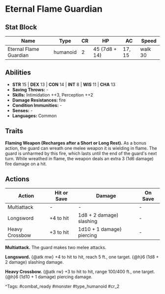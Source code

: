 # Eternal Flame Guardian

## Stat Block

| Name | Type | CR | HP | AC | Speed |
|------|------|----|----|----|-------|
| Eternal Flame Guardian | humanoid | 2 | 45 (7d8 + 14) | 17, 15 | walk 30 |

## Abilities

- **STR** 15 | **DEX** 13 | **CON** 14 | **INT** 8 | **WIS** 11 | **CHA** 13
- **Saving Throws:** -  
- **Skills:** Intimidation ++3, Perception ++2  
- **Damage Resistances:** fire  
- **Condition Immunities:** -  
- **Senses:** -  
- **Languages:** Common

## Traits

**Flaming Weapon (Recharges after a Short or Long Rest).** As a bonus action, the guard can wreath one melee weapon it is wielding in flame. The guard is unharmed by this fire, which lasts until the end of the guard's next turn. While wreathed in flame, the weapon deals an extra 3 (1d6 damage) fire damage on a hit.


## Actions

| Action | Hit or Save | Damage | On Save |
|--------|--------------|--------|----------|
| Multiattack | - | - | - |
| Longsword | +4 to hit | 1d8 + 2 damage) slashing | - |
| Heavy Crossbow | +3 to hit | 1d10 + 1 damage) piercing | - |

**Multiattack.** The guard makes two melee attacks.

**Longsword.** {@atk mw} +4 to hit to hit, reach 5 ft., one target. {@h}6 (1d8 + 2 damage) slashing damage.

**Heavy Crossbow.** {@atk rw} +3 to hit to hit, range 100/400 ft., one target. {@h}6 (1d10 + 1 damage) piercing damage.


^Tags: #combat_ready #monster #type_humanoid #cr_2